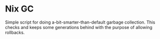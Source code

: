 # Nix GC

Simple script for doing a-bit-smarter-than-default garbage collection. This
checks and keeps some generations behind with the purpose of allowing rollbacks.
